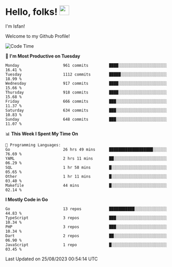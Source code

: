 # Hello, folks! <img src="https://raw.githubusercontent.com/MartinHeinz/MartinHeinz/master/wave.gif" width="30px" height="30px" />

I'm Isfan!

Welcome to my Github Profile!

<!--START_SECTION:waka-->
![Code Time](http://img.shields.io/badge/Code%20Time-2%2C812%20hrs%2031%20mins-blue)

📅 **I'm Most Productive on Tuesday** 

```text
Monday                   961 commits         ████░░░░░░░░░░░░░░░░░░░░░   16.41 % 
Tuesday                  1112 commits        █████░░░░░░░░░░░░░░░░░░░░   18.99 % 
Wednesday                917 commits         ████░░░░░░░░░░░░░░░░░░░░░   15.66 % 
Thursday                 918 commits         ████░░░░░░░░░░░░░░░░░░░░░   15.68 % 
Friday                   666 commits         ███░░░░░░░░░░░░░░░░░░░░░░   11.37 % 
Saturday                 634 commits         ███░░░░░░░░░░░░░░░░░░░░░░   10.83 % 
Sunday                   648 commits         ███░░░░░░░░░░░░░░░░░░░░░░   11.07 % 
```


📊 **This Week I Spent My Time On** 

```text
💬 Programming Languages: 
Go                       26 hrs 49 mins      ███████████████████░░░░░░   76.69 % 
YAML                     2 hrs 11 mins       ██░░░░░░░░░░░░░░░░░░░░░░░   06.29 % 
SQL                      1 hr 58 mins        █░░░░░░░░░░░░░░░░░░░░░░░░   05.65 % 
Other                    1 hr 11 mins        █░░░░░░░░░░░░░░░░░░░░░░░░   03.40 % 
Makefile                 44 mins             █░░░░░░░░░░░░░░░░░░░░░░░░   02.14 % 
```

**I Mostly Code in Go** 

```text
Go                       13 repos            ███████████░░░░░░░░░░░░░░   44.83 % 
TypeScript               3 repos             ███░░░░░░░░░░░░░░░░░░░░░░   10.34 % 
PHP                      3 repos             ███░░░░░░░░░░░░░░░░░░░░░░   10.34 % 
Dart                     2 repos             ██░░░░░░░░░░░░░░░░░░░░░░░   06.90 % 
JavaScript               1 repo              █░░░░░░░░░░░░░░░░░░░░░░░░   03.45 % 
```




 Last Updated on 25/08/2023 00:54:14 UTC
<!--END_SECTION:waka-->

<!--
**isfanazha/isfanazha** is a ✨ _special_ ✨ repository because its `README.md` (this file) appears on your GitHub profile.

Here are some ideas to get you started:

- 🔭 I’m currently working on ...
- 🌱 I’m currently learning ...
- 👯 I’m looking to collaborate on ...
- 🤔 I’m looking for help with ...
- 💬 Ask me about ...
- 📫 How to reach me: ...
- 😄 Pronouns: ...
- ⚡ Fun fact: ...
-->

